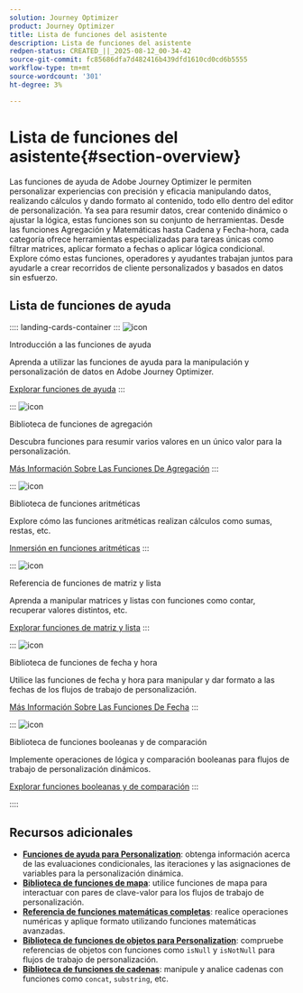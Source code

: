 ```yaml
---
solution: Journey Optimizer
product: Journey Optimizer
title: Lista de funciones del asistente
description: Lista de funciones del asistente
redpen-status: CREATED_||_2025-08-12_00-34-42
source-git-commit: fc85686dfa7d482416b439dfd1610cd0cd6b5555
workflow-type: tm+mt
source-wordcount: '301'
ht-degree: 3%

---
```



# Lista de funciones del asistente{#section-overview}

Las funciones de ayuda de Adobe Journey Optimizer le permiten personalizar experiencias con precisión y eficacia manipulando datos, realizando cálculos y dando formato al contenido, todo ello dentro del editor de personalización. Ya sea para resumir datos, crear contenido dinámico o ajustar la lógica, estas funciones son su conjunto de herramientas. Desde las funciones Agregación y Matemáticas hasta Cadena y Fecha-hora, cada categoría ofrece herramientas especializadas para tareas únicas como filtrar matrices, aplicar formato a fechas o aplicar lógica condicional. Explore cómo estas funciones, operadores y ayudantes trabajan juntos para ayudarle a crear recorridos de cliente personalizados y basados en datos sin esfuerzo.

## Lista de funciones de ayuda

:::: landing-cards-container
:::
![icon](https://cdn.experienceleague.adobe.com/icons/circle-play.svg)

Introducción a las funciones de ayuda

Aprenda a utilizar las funciones de ayuda para la manipulación y personalización de datos en Adobe Journey Optimizer.

[Explorar funciones de ayuda](../using/personalization/functions/functions.md)
:::

:::
![icon](https://cdn.experienceleague.adobe.com/icons/list-check.svg)

Biblioteca de funciones de agregación

Descubra funciones para resumir varios valores en un único valor para la personalización.

[Más Información Sobre Las Funciones De Agregación](../using/personalization/functions/aggregation.md)
:::

:::
![icon](https://cdn.experienceleague.adobe.com/icons/code-branch.svg)

Biblioteca de funciones aritméticas

Explore cómo las funciones aritméticas realizan cálculos como sumas, restas, etc.

[Inmersión en funciones aritméticas](../using/personalization/functions/arithmetic-functions.md)
:::

:::
![icon](https://cdn.experienceleague.adobe.com/icons/code-branch.svg)

Referencia de funciones de matriz y lista

Aprenda a manipular matrices y listas con funciones como contar, recuperar valores distintos, etc.

[Explorar funciones de matriz y lista](../using/personalization/functions/arrays-list.md)
:::

:::
![icon](https://cdn.experienceleague.adobe.com/icons/calendar-alt.svg)

Biblioteca de funciones de fecha y hora

Utilice las funciones de fecha y hora para manipular y dar formato a las fechas de los flujos de trabajo de personalización.

[Más Información Sobre Las Funciones De Fecha](../using/personalization/functions/dates.md)
:::

:::
![icon](https://cdn.experienceleague.adobe.com/icons/code-branch.svg)

Biblioteca de funciones booleanas y de comparación

Implemente operaciones de lógica y comparación booleanas para flujos de trabajo de personalización dinámicos.

[Explorar funciones booleanas y de comparación](../using/personalization/functions/operators.md)
:::

::::


## Recursos adicionales

- **[Funciones de ayuda para Personalization](../using/personalization/functions/helpers.md)**: obtenga información acerca de las evaluaciones condicionales, las iteraciones y las asignaciones de variables para la personalización dinámica.
- **[Biblioteca de funciones de mapa](../using/personalization/functions/maps.md)**: utilice funciones de mapa para interactuar con pares de clave-valor para los flujos de trabajo de personalización.
- **[Referencia de funciones matemáticas completas](../using/personalization/functions/math.md)**: realice operaciones numéricas y aplique formato utilizando funciones matemáticas avanzadas.
- **[Biblioteca de funciones de objetos para Personalization](../using/personalization/functions/objects.md)**: compruebe referencias de objetos con funciones como `isNull` y `isNotNull` para flujos de trabajo de personalización.
- **[Biblioteca de funciones de cadenas](../using/personalization/functions/string.md)**: manipule y analice cadenas con funciones como `concat`, `substring`, etc.
